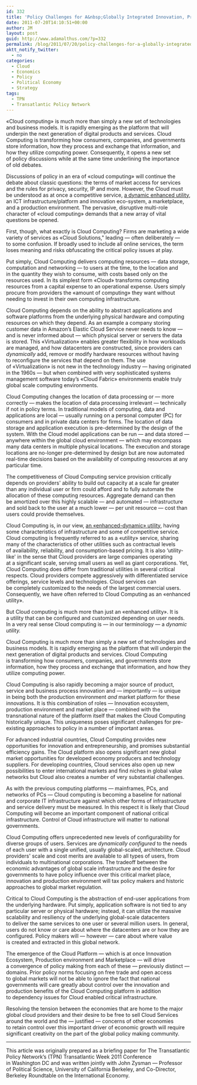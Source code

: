 ```yaml
---
id: 332
title: 'Policy Challenges for A&nbsp;Globally Integrated Innovation, Production and Market Platform'
date: 2011-07-20T14:10:51+00:00
author: JM
layout: post
guid: http://www.adamalthus.com/?p=332
permalink: /blog/2011/07/20/policy-challenges-for-a-globally-integrated-innovation-production-and-market-platform/
aktt_notify_twitter:
  - no
categories:
  - Cloud
  - Economics
  - Policy
  - Political Economy
  - Strategy
tags:
  - TPN
  - Transatlantic Policy Network
---
```

&laquo;Cloud computing&raquo; is&nbsp;much more than simply a&nbsp;new set of&nbsp;technologies and business models. It&nbsp;is&nbsp;rapidly emerging as&nbsp;the platform that will underpin the next generation of&nbsp;digital products and services. Cloud Computing is&nbsp;transforming how consumers, companies, and governments store information, how they process and exchange that information, and how they utilize computing power. Consequently, it&nbsp;opens a&nbsp;new set of&nbsp;policy discussions while at&nbsp;the same time underlining the importance of&nbsp;old debates.

<!--more-->

Discussions of&nbsp;policy in&nbsp;an&nbsp;era of&nbsp;&laquo;cloud computing&raquo; will continue the debate about classic questions: the terms of&nbsp;market access for services and the rules for privacy, security, IP&nbsp;and more. However, the Cloud must be&nbsp;understood as&nbsp;at&nbsp;once a&nbsp;competitive service, <a href="http://www.springerlink.com/content/0102m443m6522v1u/" target="_blank">a&nbsp;dynamic enhanced utility</a>, an&nbsp;ICT infrastructure/platform and innovation eco-system, a&nbsp;marketplace, and a&nbsp;production environment. The pervasive, disruptive multi-role character of&nbsp;&laquo;cloud computing&raquo; demands that a&nbsp;new array of&nbsp;vital questions be&nbsp;opened.

First, though, what exactly is&nbsp;Cloud Computing? Firms are marketing a&nbsp;wide variety of&nbsp;services as&nbsp;&laquo;Cloud Solutions," leading&nbsp;&mdash; often deliberately&nbsp;&mdash; to&nbsp;some confusion. If&nbsp;broadly used to&nbsp;include all online services, the term loses meaning and risks obfuscating the critical policy issues at&nbsp;play.

Put simply, Cloud Computing delivers computing resources&nbsp;&mdash; data storage, computation and networking&nbsp;&mdash; to&nbsp;users at&nbsp;the time, to&nbsp;the location and in&nbsp;the quantity they wish to&nbsp;consume, with costs based only on&nbsp;the resources used. In&nbsp;its simplest form &laquo;Cloud&raquo; transforms computing resources from a&nbsp;capital expense to&nbsp;an&nbsp;operational expense. Users simply procure from providers the &laquo;amount of&nbsp;computing&raquo; they want without needing to&nbsp;invest in&nbsp;their own computing infrastructure.

Cloud Computing depends on&nbsp;the ability to&nbsp;abstract applications and software platforms from the underlying physical hardware and computing resources on&nbsp;which they depend. As&nbsp;an&nbsp;example a&nbsp;company storing customer data in&nbsp;Amazon&rsquo;s Elastic Cloud Service never needs to&nbsp;know&nbsp;&mdash; and is&nbsp;never informed about&nbsp;&mdash; which physical server or&nbsp;servers the data is&nbsp;stored. This &laquo;Virtualization&raquo; enables greater flexibility in&nbsp;how workloads are managed, and how datacenters are constructed, since providers can _dynamically_ add, remove or&nbsp;modify hardware resources without having to&nbsp;reconfigure the services that depend on&nbsp;them. The use of&nbsp;&laquo;Virtualization&raquo; is&nbsp;not new in&nbsp;the technology industry&nbsp;&mdash; having originated in&nbsp;the 1960s&nbsp;&mdash; but when combined with very sophisticated systems management software today&rsquo;s &laquo;Cloud Fabric&raquo; environments enable truly global scale computing environments.

Cloud Computing changes the location of&nbsp;data processing or&nbsp;&mdash; more correctly&nbsp;&mdash; makes the location of&nbsp;data processing irrelevant&nbsp;&mdash; technically if&nbsp;not in&nbsp;policy terms. In&nbsp;traditional models of&nbsp;computing, data and applications are local&nbsp;&mdash; usually running on&nbsp;a&nbsp;personal computer (PC) for consumers and in&nbsp;private data centers for firms. The location of&nbsp;data storage and application execution is&nbsp;pre-determined by&nbsp;the design of&nbsp;the system. With the Cloud model applications can be&nbsp;run&nbsp;&mdash; and data stored&nbsp;&mdash; anywhere within the global cloud environment&nbsp;&mdash; which may encompass many data centers in&nbsp;multiple physical locations. The execution and storage locations are no-longer pre-determined by&nbsp;design but are now automated real-time decisions based on&nbsp;the availability of&nbsp;computing resources at&nbsp;any particular time.

The competitiveness of&nbsp;Cloud Computing service provision critically depends on&nbsp;providers' ability to&nbsp;build out capacity at&nbsp;a&nbsp;scale far greater than any individual user or&nbsp;firm could afford and to&nbsp;fully automate the allocation of&nbsp;these computing resources. Aggregate demand can then be&nbsp;amortized over this highly scalable&nbsp;&mdash; and automated&nbsp;&mdash; infrastructure and sold back to&nbsp;the user at&nbsp;a&nbsp;much lower&nbsp;&mdash; per unit resource&nbsp;&mdash; cost than users could provide themselves.

Cloud Computing is, in&nbsp;our view, <a href="http://www.springerlink.com/content/0102m443m6522v1u/" target="_blank">an&nbsp;&laquo;enhanced-dynamic&raquo; utility</a>, having some characteristics of&nbsp;infrastructure and some of&nbsp;competitive service. Cloud computing is&nbsp;frequently referred to&nbsp;as a&nbsp;&laquo;utility&raquo; service, sharing many of&nbsp;the characteristics of&nbsp;other utilities such as&nbsp;contractual levels of&nbsp;availability, reliability, and consumption-based pricing. It&nbsp;is&nbsp;also ‘utility-like' in&nbsp;the sense that Cloud providers are large companies operating at&nbsp;a&nbsp;significant scale, serving small users as&nbsp;well as&nbsp;giant corporations. Yet, Cloud Computing does differ from traditional utilities in&nbsp;several critical respects. Cloud providers compete aggressively with differentiated service offerings, service levels and technologies. Cloud services can be&nbsp;completely customized to&nbsp;the needs of&nbsp;the largest commercial users. Consequently, we&nbsp;have often referred to&nbsp;Cloud Computing as&nbsp;an&nbsp;&laquo;enhanced utility&raquo;.

But Cloud computing is&nbsp;much more than just an&nbsp;&laquo;enhanced utility&raquo;. It&nbsp;is a&nbsp;utility that can be&nbsp;configured and customized depending on&nbsp;user needs. In&nbsp;a&nbsp;very real sense Cloud computing is&nbsp;&mdash; in&nbsp;our terminology&nbsp;&mdash; a _dynamic utility._

Cloud Computing is&nbsp;much more than simply a&nbsp;new set of&nbsp;technologies and business models. It&nbsp;is&nbsp;rapidly emerging as&nbsp;the platform that will underpin the next generation of&nbsp;digital products and services. Cloud Computing is&nbsp;transforming how consumers, companies, and governments store information, how they process and exchange that information, and how they utilize computing power.

Cloud Computing is&nbsp;also rapidly becoming a&nbsp;major source of&nbsp;product, service and business process innovation and&nbsp;&mdash; importantly&nbsp;&mdash; is&nbsp;unique in&nbsp;being both the production environment _and_ market platform for these innovations. It&nbsp;is&nbsp;this combination of&nbsp;roles&nbsp;&mdash; Innovation ecosystem, production environment and market place&nbsp;&mdash; combined with the transnational nature of&nbsp;the platform itself that makes the Cloud Computing historically unique. This uniqueness poses significant challenges for pre-existing approaches to&nbsp;policy in&nbsp;a&nbsp;number of&nbsp;important areas.

For advanced industrial countries, Cloud Computing provides new opportunities for innovation and entrepreneurship, and promises substantial efficiency gains. The Cloud platform also opens significant new global market opportunities for developed economy producers and technology suppliers. For developing countries, Cloud services also open up&nbsp;new possibilities to&nbsp;enter international markets and find niches in&nbsp;global value networks but Cloud also creates a&nbsp;number of&nbsp;very substantial challenges.

As&nbsp;with the previous computing platforms&nbsp;&mdash; mainframes, PCs, and networks of&nbsp;PCs&nbsp;&mdash; Cloud computing is&nbsp;becoming a&nbsp;baseline for national and corporate&nbsp;IT infrastructure against which other forms of&nbsp;infrastructure and service delivery must be&nbsp;measured. In&nbsp;this respect it&nbsp;is&nbsp;likely that Cloud Computing will become an&nbsp;important component of&nbsp;national critical infrastructure. Control of&nbsp;Cloud infrastructure will matter to&nbsp;national governments.

Cloud Computing offers unprecedented new levels of&nbsp;configurability for diverse groups of&nbsp;users. Services are _dynamically configured_ to&nbsp;the needs of&nbsp;each user with a&nbsp;single unified, usually global-scaled, architecture. Cloud providers' scale and cost merits are available to&nbsp;all types of&nbsp;users, from individuals to&nbsp;multinational corporations. The tradeoff between the economic advantages of&nbsp;global scale infrastructure and the desire for governments to&nbsp;have policy influence over this critical market place, innovation and production environment will tax policy makers and historic approaches to&nbsp;global market regulation.

Critical to&nbsp;Cloud Computing is&nbsp;the abstraction of&nbsp;end-user applications from the underlying hardware. Put simply, application software is&nbsp;not tied to&nbsp;any particular server or&nbsp;physical hardware; instead, it&nbsp;can utilize the massive scalability and resiliency of&nbsp;the underlying global-scale datacenters to&nbsp;deliver the same services to&nbsp;one user or&nbsp;several million users. In&nbsp;general, users do&nbsp;not know or&nbsp;care about where the datacenters are or&nbsp;how they are configured. Policy makers will&nbsp;&mdash; however&nbsp;&mdash; care about where value is&nbsp;created and extracted in&nbsp;this global network.

The emergence of&nbsp;the Cloud Platform&nbsp;&mdash; which is&nbsp;at&nbsp;once Innovation Ecosystem, Production environment and Marketplace&nbsp;&mdash; will drive a&nbsp;convergence of&nbsp;policy making from each of&nbsp;these&nbsp;&mdash; previously distinct&nbsp;&mdash; domains. Prior policy norms focusing on&nbsp;free trade and open access to&nbsp;global markets will not be&nbsp;able to&nbsp;ignore the fact that national governments will care greatly about control over the innovation and production benefits of&nbsp;the Cloud Computing platform in&nbsp;addition to&nbsp;dependency issues for Cloud enabled critical infrastructure.

Resolving the tension between the economies that are home to&nbsp;the major global cloud providers and their desire to&nbsp;be&nbsp;free to&nbsp;sell Cloud Services around the world and the&nbsp;&mdash; justified&nbsp;&mdash; concerns of&nbsp;other economies to&nbsp;retain control over this important driver of&nbsp;economic growth will require significant creativity on&nbsp;the part of&nbsp;the global policy making community.

* * *

This article was originally prepared as&nbsp;a&nbsp;briefing paper for The Transatlantic Policy Network&rsquo;s (TPN) Transatlantic Week 2011 Conference in&nbsp;Washington&nbsp;DC and was written jointly with John Zysman&nbsp;&mdash; Professor of&nbsp;Political Science, University of&nbsp;California Berkeley, and Co-Director, Berkeley Roundtable on&nbsp;the International Economy.